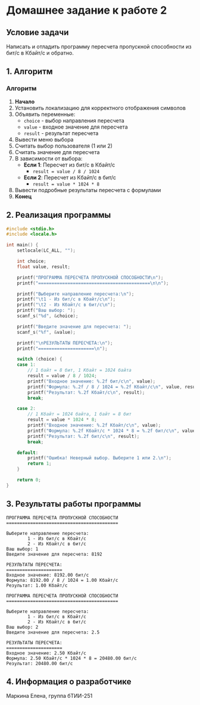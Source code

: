 # Домашнее задание к работе 2

## Условие задачи
Написать и отладить программу пересчета пропускной способности из бит/с в Кбайт/с и обратно.

## 1. Алгоритм

### Алгоритм
1. **Начало**
2. Установить локализацию для корректного отображения символов
3. Объявить переменные:
   - `choice` - выбор направления пересчета
   - `value` - входное значение для пересчета
   - `result` - результат пересчета
4. Вывести меню выбора
5. Считать выбор пользователя (1 или 2)
6. Считать значение для пересчета
7. В зависимости от выбора:
   - **Если 1**: Пересчет из бит/с в Кбайт/с
     - `result = value / 8 / 1024`
   - **Если 2**: Пересчет из Кбайт/с в бит/с
     - `result = value * 1024 * 8`
8. Вывести подробные результаты пересчета с формулами
9. **Конец**

## 2. Реализация программы

```c
#include <stdio.h>
#include <locale.h>

int main() {
    setlocale(LC_ALL, "");

    int choice;
    float value, result;

    printf("ПРОГРАММА ПЕРЕСЧЕТА ПРОПУСКНОЙ СПОСОБНОСТИ\n");
    printf("==========================================\n\n");

    printf("Выберите направление пересчета:\n");
    printf("\t1 - Из бит/с в Кбайт/с\n");
    printf("\t2 - Из Кбайт/с в бит/с\n");
    printf("Ваш выбор: ");
    scanf_s("%d", &choice);

    printf("Введите значение для пересчета: ");
    scanf_s("%f", &value);

    printf("\nРЕЗУЛЬТАТЫ ПЕРЕСЧЕТА:\n");
    printf("=====================\n");

    switch (choice) {
    case 1:
        // 1 байт = 8 бит, 1 Кбайт = 1024 байта
        result = value / 8 / 1024;
        printf("Входное значение: %.2f бит/с\n", value);
        printf("Формула: %.2f / 8 / 1024 = %.2f Кбайт/с\n", value, result);
        printf("Результат: %.2f Кбайт/с\n", result);
        break;

    case 2:
        // 1 Кбайт = 1024 байта, 1 байт = 8 бит
        result = value * 1024 * 8;
        printf("Входное значение: %.2f Кбайт/с\n", value);
        printf("Формула: %.2f Кбайт/с * 1024 * 8 = %.2f бит/с\n", value, result);
        printf("Результат: %.2f бит/с\n", result);
        break;

    default:
        printf("Ошибка! Неверный выбор. Выберите 1 или 2.\n");
        return 1;
    }

    return 0;
}
```

## 3. Результаты работы программы

```
ПРОГРАММА ПЕРЕСЧЕТА ПРОПУСКНОЙ СПОСОБНОСТИ
==========================================

Выберите направление пересчета:
        1 - Из бит/с в Кбайт/с
        2 - Из Кбайт/с в бит/с
Ваш выбор: 1
Введите значение для пересчета: 8192

РЕЗУЛЬТАТЫ ПЕРЕСЧЕТА:
=====================
Входное значение: 8192.00 бит/с
Формула: 8192.00 / 8 / 1024 = 1.00 Кбайт/с
Результат: 1.00 Кбайт/с
```

```
ПРОГРАММА ПЕРЕСЧЕТА ПРОПУСКНОЙ СПОСОБНОСТИ
==========================================

Выберите направление пересчета:
        1 - Из бит/с в Кбайт/с
        2 - Из Кбайт/с в бит/с
Ваш выбор: 2
Введите значение для пересчета: 2.5

РЕЗУЛЬТАТЫ ПЕРЕСЧЕТА:
=====================
Входное значение: 2.50 Кбайт/с
Формула: 2.50 Кбайт/с * 1024 * 8 = 20480.00 бит/с
Результат: 20480.00 бит/с
```

## 4. Информация о разработчике

Маркина Елена, группа бТИИ-251
